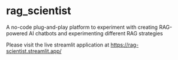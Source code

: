 # rag_scientist
A no-code plug-and-play platform to experiment with creating RAG-powered AI chatbots and experimenting different RAG strategies

Please visit the live streamlit application at https://rag-scientist.streamlit.app/
